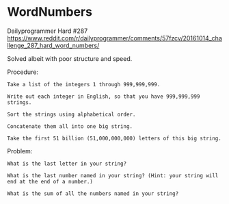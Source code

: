 # WordNumbers
Dailyprogrammer Hard #287
https://www.reddit.com/r/dailyprogrammer/comments/57fzcv/20161014_challenge_287_hard_word_numbers/

Solved albeit with poor structure and speed.

Procedure:

    Take a list of the integers 1 through 999,999,999.

    Write out each integer in English, so that you have 999,999,999 strings.

    Sort the strings using alphabetical order.

    Concatenate them all into one big string.

    Take the first 51 billion (51,000,000,000) letters of this big string.

Problem:

    What is the last letter in your string?

    What is the last number named in your string? (Hint: your string will end at the end of a number.)

    What is the sum of all the numbers named in your string?

